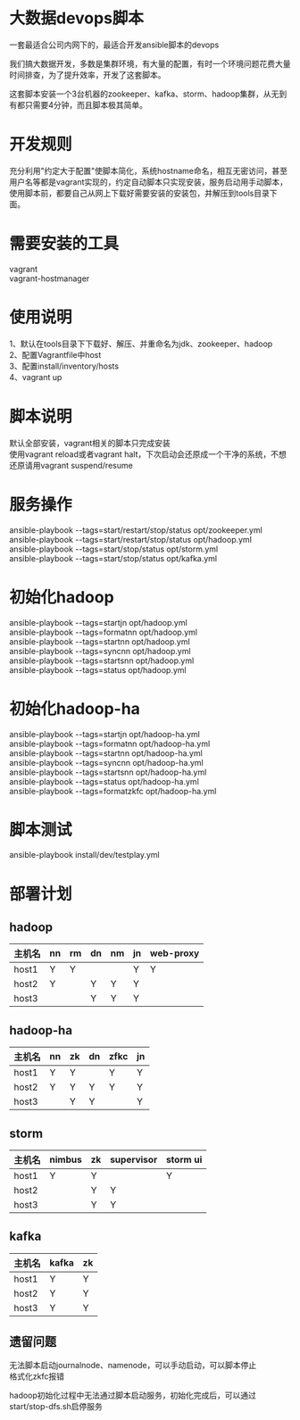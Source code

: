 # 大数据devops脚本

一套最适合公司内网下的，最适合开发ansible脚本的devops  

我们搞大数据开发，多数是集群环境，有大量的配置，有时一个环境问题花费大量时间排查，为了提升效率，开发了这套脚本。 
 
这套脚本安装一个3台机器的zookeeper、kafka、storm、hadoop集群，从无到有都只需要4分钟，而且脚本极其简单。  

# 开发规则

充分利用"约定大于配置"使脚本简化，系统hostname命名，相互无密访问，甚至用户名等都是vagrant实现的，约定自动脚本只实现安装，服务启动用手动脚本，使用脚本前，都要自己从网上下载好需要安装的安装包，并解压到tools目录下面。

# 需要安装的工具

vagrant  
vagrant-hostmanager  

# 使用说明

1、默认在tools目录下下载好、解压、并重命名为jdk、zookeeper、hadoop  
2、配置Vagrantfile中host  
3、配置install/inventory/hosts  
4、vagrant up  

# 脚本说明

默认全部安装，vagrant相关的脚本只完成安装  
使用vagrant reload或者vagrant halt，下次启动会还原成一个干净的系统，不想还原请用vagrant suspend/resume

# 服务操作

ansible-playbook --tags=start/restart/stop/status opt/zookeeper.yml  
ansible-playbook --tags=start/restart/stop/status opt/hadoop.yml  
ansible-playbook --tags=start/stop/status opt/storm.yml  
ansible-playbook --tags=start/stop/status opt/kafka.yml 

# 初始化hadoop

ansible-playbook --tags=startjn opt/hadoop.yml  
ansible-playbook --tags=formatnn opt/hadoop.yml  
ansible-playbook --tags=startnn opt/hadoop.yml  
ansible-playbook --tags=syncnn opt/hadoop.yml  
ansible-playbook --tags=startsnn opt/hadoop.yml  
ansible-playbook --tags=status opt/hadoop.yml 

# 初始化hadoop-ha

ansible-playbook --tags=startjn opt/hadoop-ha.yml  
ansible-playbook --tags=formatnn opt/hadoop-ha.yml  
ansible-playbook --tags=startnn opt/hadoop-ha.yml  
ansible-playbook --tags=syncnn opt/hadoop-ha.yml  
ansible-playbook --tags=startsnn opt/hadoop-ha.yml  
ansible-playbook --tags=status opt/hadoop-ha.yml  
ansible-playbook --tags=formatzkfc opt/hadoop-ha.yml  

# 脚本测试

ansible-playbook install/dev/testplay.yml  

# 部署计划

## hadoop

| 主机名  | nn   | rm   | dn   | nm   | jn   | web-proxy | 
| ------ | ---- | ---- | ---- | ---- | ---- | ----      |
| host1  | Y    | Y    |      |      | Y    |  Y        |
| host2  | Y    |      |  Y   | Y    | Y    |           |
| host3  |      |      |  Y   | Y    | Y    |           |

## hadoop-ha

| 主机名  | nn   | zk   | dn   | zfkc | jn   |
| ------ | ---- | ---- | ---- | ---- | ---- |
| host1  | Y    | Y    |      | Y    | Y    |
| host2  | Y    | Y    |  Y   | Y    | Y    |
| host3  |      | Y    |  Y   |      | Y    |

## storm

| 主机名  | nimbus | zk   | supervisor | storm ui |
| ------ | ----   | ---- | ----       | ----     |
| host1  | Y      | Y    |            |   Y      |
| host2  |        | Y    |  Y         |          |
| host3  |        | Y    |  Y         |          |

## kafka

| 主机名  | kafka  | zk   | 
| ------ | ----   | ---- | 
| host1  | Y      | Y    | 
| host2  | Y      | Y    | 
| host3  | Y      | Y    | 

## 遗留问题

无法脚本启动journalnode、namenode，可以手动启动，可以脚本停止    
格式化zkfc报错  

hadoop初始化过程中无法通过脚本启动服务，初始化完成后，可以通过start/stop-dfs.sh启停服务   